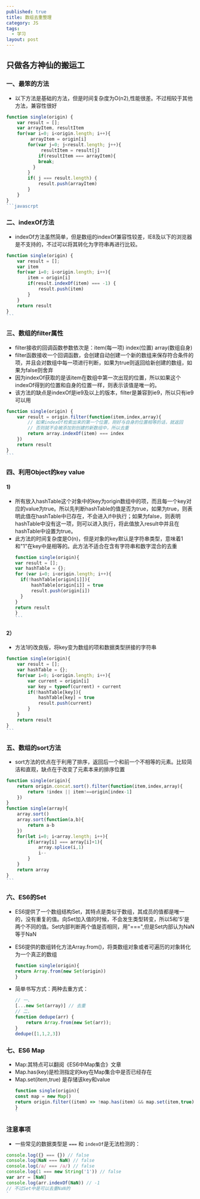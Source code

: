 ```yaml
---
published: true
title: 数组去重整理
category: JS
tags: 
  - 学习
layout: post
---
```


## 只做各方神仙的搬运工

### 一、最笨的方法
- 以下方法是基础的方法，但是时间复杂度为O(n2),性能很差。不过相较于其他方法，兼容性很好

```javascript
function single(origin) {
	var result = [];
	var arrayItem, resultItem
	for(var i=0; i<origin.length; i++){
		 arrayItem = origin[i]
		for(var j=0; j<result.length; j++){
			 resultItem = result[j]
			if(resultItem === arrayItem){
			break;
		  }
		}
		if( j === result.length) {
			result.push(arrayItem)
		}
	}
}
​```javascrpt
```

### 二、indexOf方法
- indexOf方法虽然简单，但是数组的indexOf兼容性较差，IE8及以下的浏览器是不支持的，不过可以将其转化为字符串再进行比较。

```javascript
function single(origin) {
	var result = [];
	var item
	for(var i=0; i<origin.length; i++){
		item = origin[i]
		if(result.indexOf(item) === -1) {
			result.push(item)
		}
	}
	return result
}
​```
```

### 三、数组的filter属性
- filter接收的回调函数参数依次是：item(每一项) index(位置) array(数组自身)
- filter函数接收一个回调函数，会创建自动创建一个新的数组来保存符合条件的项，并且会对数组中每一项进行判断，如果为true则返回给新创建的数组，如果为false则舍弃
- 因为indexOf获取的是该item在数组中第一次出现的位置，所以如果这个indexOf得到的位置和自身的位置一样，则表示该值是唯一的。
- 该方法的缺点是indexOf是ie9及以上的版本，filter是兼容到ie9，所以只有ie9可以用

```javascript
function single(origin) {
	var result = origin.filter(function(item,index,array){
		// 如果indexOf检索出来的第一个位置，刚好与自身的位置相等的话，就返回
		// 否则就不会被添加到创建的新数组中，所以去重
		return array.indexOf(item) === index
	})
	return result
}
​```
```

### 四、利用Object的key value
#### 1) 
- 所有放入hashTable这个对象中的key为origin数组中的项，而且每一个key对应的value为true。所以先判断hashTable的值是否为true，如果为true，则表明此值在hashTable中已存在，不会进入if中执行；如果为false，则表明hashTable中没有这一项，则可以进入执行，将此值放入result中并且在hashTable中设置为true。
- 此方法的时间复杂度是O(n)，但是对象的key默认是字符串类型，意味着1和"1"在key中是相等的。此方法不适合在含有字符串和数字混合的去重
  ```javascript
  function single(origin){
  var result = [];
  var hashTable = {};
  for (var i=0; i<origin.length; i++){
  	if(!hashTable[origin[i]]){
  		hashTable[origin[i]] = true
  		result.push(origin[i])
  	}
  }
  return result
  }
  ​```
  ```

#### 2）
- 方法1的改良版，将key变为数组的项和数据类型拼接的字符串

```javascript
function single(origin){
	var result = [];
	var hashTable = {};
	for(var i=0; i<origin.length; i++){
		var current = origin[i]
		var key = typeof(current) + current
		if(!hashTable[key]){
			hashTable[key] = true
			result.push(current)
		}
	}
	return result
}
​```
```

### 五、数组的sort方法
- sort方法的优点在于利用了排序，返回后一个和前一个不相等的元素。比较简洁和直观，缺点在于改变了元素本来的排序位置

```javascript
function single(origin){
	return origin.concat.sort().filter(function(item,index,array){
		return !index || item!==origin[index-1]
	})
}
function single(array){
	array.sort()
	array.sort(function(a,b){
		return a-b
	})
	for(let i=0; i<array.length; i++){
		if(array[i] === array[i]+1){
			array.splice(i,1)
			i--
		}
	}
	return array
}
​```
```

### 六、ES6的Set
- ES6提供了一个数组结构Set，其特点是类似于数组，其成员的值都是唯一的，没有重复的值。向Set加入值的时候，不会发生类型转变，所以5和'5'是两个不同的值。Set内部判断两个值是否相同，用"===",但是Set内部认为NaN等于NaN
- ES6提供的数组转化方法Array.from()，将类数组对象或者可遍历的对象转化为一个真正的数组
  ```javascript
  function single(origin){
  return Array.from(new Set(origin))
  }
  ```

- 简单书写方式：两种去重方式：

  ```javascript
  // 一、
  [...new Set(array)] // 去重
  // 二、
  function dedupe(arr) {
      return Array.from(new Set(arr));
  }
  dedupe([1,1,2,3])
  ```


### 七、ES6 Map

- Map:其特点可以翻阅《ES6中Map集合》文章
- Map.has(key)是检测指定的key在Map集合中是否已经存在
- Map.set(item,true) 是存储该key和value
  ```javascript
  function single(origin){
  const map = new Map()
  return origin.filter((item) => !map.has(item) && map.set(item,true))
  }
  `
  ```

### 注意事项
- 一些常见的数据类型是 `===` 和 `indexOf`是无法检测的：

```javascript
console.log({} === {}) // false
console.log(NaN === NaN) // false
console.log(/a/ === /a/) // false
console.log(1 === new String('1')) // false
var arr = [NaN]
console.log(arr.indexOf(NaN)) // -1
// 不过Set中是可以去重NaN的
`
```
